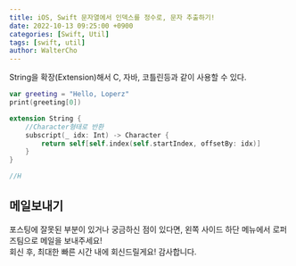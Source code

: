 ```yaml
---
title: iOS, Swift 문자열에서 인덱스를 정수로, 문자 추출하기!
date: 2022-10-13 09:25:00 +0900
categories: [Swift, Util]
tags: [swift, util]
author: WalterCho
---
```


String을 확장(Extension)해서 C, 자바, 코틀린등과 같이 사용할 수 있다.

```swift
var greeting = "Hello, Loperz"
print(greeting[0])

extension String {
    //Character형태로 반환
    subscript(_ idx: Int) -> Character {
        return self[self.index(self.startIndex, offsetBy: idx)]
    }
}

//H
```

## 메일보내기
포스팅에 잘못된 부분이 있거나 궁금하신 점이 있다면, 왼쪽 사이드 하단 메뉴에서 로퍼즈팀으로 메일을 보내주세요!<br>
회신 후, 최대한 빠른 시간 내에 회신드릴게요! 감사합니다.